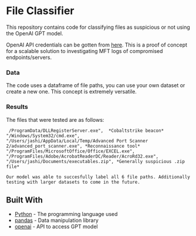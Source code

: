 # File Classifier

This repository contains code for classifying files as suspicious or not using the OpenAI GPT model.

OpenAI API credentials can be gotten from [here](https://beta.openai.com/signup/). This is a proof of concept for a scalable solution to investigating MFT logs of compromised endpoints/servers. 

### Data

The code uses a dataframe of file paths, you can use your own dataset or create a new one. This concept is extremely versatile.

### Results

The files that were tested are as follows:

     /ProgramData/DLLRegisterServer.exe",  *Cobaltstrike beacon*
    "/Windows/System32/cmd.exe",
    "/Users/jashi/AppData/Local/Temp/Advanced Port Scanner 2/advanced_port_scanner.exe", *Reconnaissance tool*
    "/ProgramFiles/MicrosoftOffice/Office/EXCEL.exe",
    "/ProgramFiles/Adobe/AcrobatReaderDC/Reader/AcroRd32.exe",
    "/Users/jashi/Documents/executables.zip", *Generally suspicious .zip file*
    
    Our model was able to succesfully label all 6 file paths. Additionally testing with larger datasets to come in the future.

## Built With

* [Python](https://www.python.org/) - The programming language used
* [pandas](https://pandas.pydata.org/) - Data manipulation library
* [openai](https://beta.openai.com/) - API to access GPT model
